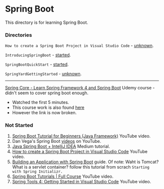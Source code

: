 # Spring Boot

This directory is for learning Spring Boot.

### Directories
`How to create a Spring Boot Project in Visual Studio Code` - [unknown](https://github.com/JamieBort/LearningDirectory/tree/master/Java/Courses/SpringBoot/HowToCreateASpringBootProjectInVisualStudioCode).

`IntroducingSpringBoot` - [started](https://github.com/JamieBort/LearningDirectory/tree/master/Java/Courses/SpringBoot/IntroducingSpringBoot#status).

`SpringBootQuickStart` - [started](https://github.com/JamieBort/LearningDirectory/tree/master/Java/Courses/SpringBoot/SpringBootQuickStart#status).

`SpringYardGettingStarted` - [unknown](https://github.com/JamieBort/LearningDirectory/tree/master/Java/Courses/SpringBoot/SpringYardGettingStarted).

---
[Spring Core - Learn Spring Framework 4 and Spring Boot](https://www.udemy.com/cart/subscribe/course/724502/) Udemy course - didn't seem to cover spring boot enough.
* Watched the first 5 minutes.
* This course work is also found [here](https://github.com/JamieBort/LearningDirectory/tree/master/Java/IntroductionToSpringBoot)
* However the link is now broken.

### Not Started
1. [Spring Boot Tutorial for Beginners (Java Framework)](https://www.youtube.com/watch?v=vtPkZShrvXQ) YouTube video.
2. Dan Vega's Spring Boot [videos](https://www.youtube.com/channel/UCc98QQw1D-y38wg6mO3w4MQ) on YouTube.
3. [Java Spring Boot + IntelliJ IDEA](https://medium.com/danielpadua/java-spring-boot-intellij-idea-b919b0097a0) Medium tutorial.
4. [How to create a Spring Boot Project in Visual Studio Code](https://www.youtube.com/watch?v=5mpHejytgFE) YouTube video.
5. [Building an Application with Spring Boot](https://spring.io/guides/gs/spring-boot/) guide. Of note: Waht is Tomcat? What is a servlet container? follow this tutorial from scrach `Starting with Spring Initializr.`
6. [Spring Boot Tutorials | Full Course](https://www.youtube.com/watch?v=35EQXmHKZYs) YouTube video.
7. [Spring Tools 4: Getting Started in Visual Studio Code](https://www.youtube.com/watch?v=epDPEphSYSI) YouTube video.